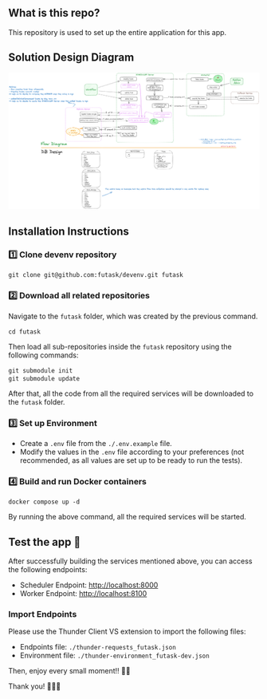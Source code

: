 ## What is this repo?

This repository is used to set up the entire application for this app.

## Solution Design Diagram

![Solution Design Diagram](assets/flow-and-db-diagram.png)

## Installation Instructions

### 1️⃣ Clone devenv repository

```shell
git clone git@github.com:futask/devenv.git futask
```

### 2️⃣ Download all related repositories

Navigate to the `futask` folder, which was created by the previous command.

```shell
cd futask
```

Then load all sub-repositories inside the `futask` repository using the following commands:

```shell
git submodule init
git submodule update
```

After that, all the code from all the required services will be downloaded to the `futask` folder.

### 3️⃣ Set up Environment

- Create a `.env` file from the `./.env.example` file.
- Modify the values in the `.env` file according to your preferences (not recommended, as all values are set up to be ready to run the tests).

### 4️⃣ Build and run Docker containers

```shell
docker compose up -d
```

By running the above command, all the required services will be started.

## Test the app 🚀

After successfully building the services mentioned above, you can access the following endpoints:

- Scheduler Endpoint: [http://localhost:8000](http://localhost:8000)
- Worker Endpoint: [http://localhost:8100](http://localhost:8100)

### Import Endpoints

Please use the Thunder Client VS extension to import the following files:

- Endpoints file: `./thunder-requests_futask.json`
- Environment file: `./thunder-environment_futask-dev.json`

Then, enjoy every small moment!! 💃🕺

Thank you! 🥳🥳🥳
